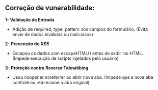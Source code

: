 ## Correção de vunerabilidade:


**1- Validação de Entrada**

* Adição de required, type, pattern nos campos do formulário.
(Evita envio de dados inválidos ou maliciosos)

**2- Prevenção de XSS**

* Escapou os dados com escapeHTML() antes de exibir no HTML.
(Impede execução de scripts injetados pelo usuário)

**3- Proteção contra Reverse Tabnabbing**

* Usou noopener,noreferrer ao abrir nova aba.
(Impede que a nova aba controle ou redirecione a aba original)
